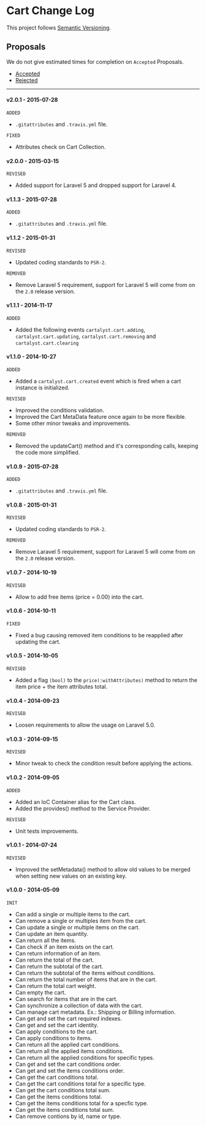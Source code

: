 # Cart Change Log

This project follows [Semantic Versioning](CONTRIBUTING.md).

## Proposals

We do not give estimated times for completion on `Accepted` Proposals.

- [Accepted](https://github.com/cartalyst/cart/labels/Accepted)
- [Rejected](https://github.com/cartalyst/cart/labels/Rejected)

---

#### v2.0.1 - 2015-07-28

`ADDED`

- `.gitattributes` and `.travis.yml` file.

`FIXED`

- Attributes check on Cart Collection.

#### v2.0.0 - 2015-03-15

`REVISED`

- Added support for Laravel 5 and dropped support for Laravel 4.

#### v1.1.3 - 2015-07-28

`ADDED`

- `.gitattributes` and `.travis.yml` file.

#### v1.1.2 - 2015-01-31

`REVISED`

- Updated coding standards to `PSR-2`.

`REMOVED`

- Remove Laravel 5 requirement, support for Laravel 5 will come from on the `2.0` release version.

#### v1.1.1 - 2014-11-17

`ADDED`

- Added the following events `cartalyst.cart.adding`, `cartalyst.cart.updating`, `cartalyst.cart.removing` and `cartalyst.cart.clearing`

#### v1.1.0 - 2014-10-27

`ADDED`

- Added a `cartalyst.cart.created` event which is fired when a cart instance is initialized.

`REVISED`

- Improved the conditions validation.
- Improved the Cart MetaData feature once again to be more flexible.
- Some other minor tweaks and improvements.

`REMOVED`

- Removed the updateCart() method and it's corresponding calls, keeping the code more simplified.

#### v1.0.9 - 2015-07-28

`ADDED`

- `.gitattributes` and `.travis.yml` file.

#### v1.0.8 - 2015-01-31

`REVISED`

- Updated coding standards to `PSR-2`.

`REMOVED`

- Remove Laravel 5 requirement, support for Laravel 5 will come from on the `2.0` release version.

#### v1.0.7 - 2014-10-19

`REVISED`

- Allow to add free items (price = 0.00) into the cart.

#### v1.0.6 - 2014-10-11

`FIXED`

- Fixed a bug causing removed item conditions to be reapplied after updating the cart.

#### v1.0.5 - 2014-10-05

`REVISED`

- Added a flag `(bool)` to the `price(:withAttributes)` method to return the item price + the item attributes total.

#### v1.0.4 - 2014-09-23

`REVISED`

- Loosen requirements to allow the usage on Laravel 5.0.

#### v1.0.3 - 2014-09-15

`REVISED`

- Minor tweak to check the condition result before applying the actions.

#### v1.0.2 - 2014-09-05

`ADDED`

- Added an IoC Container alias for the Cart class.
- Added the provides() method to the Service Provider.

`REVISED`

- Unit tests improvements.

#### v1.0.1 - 2014-07-24

`REVISED`

- Improved the setMetadata() method to allow old values to be merged when setting new values on an existing key.

#### v1.0.0 - 2014-05-09

`INIT`

- Can add a single or multiple items to the cart.
- Can remove a single or multiples item from the cart.
- Can update a single or multiple items on the cart.
- Can update an item quantity.
- Can return all the items.
- Can check if an item exists on the cart.
- Can return information of an item.
- Can return the total of the cart.
- Can return the subtotal of the cart.
- Can return the subtotal of the items without conditions.
- Can return the total number of items that are in the cart.
- Can return the total cart weight.
- Can empty the cart.
- Can search for items that are in the cart.
- Can synchronize a collection of data with the cart.
- Can manage cart metadata. Ex.: Shipping or Billing information.
- Can get and set the cart required indexes.
- Can get and set the cart identity.
- Can apply conditions to the cart.
- Can apply conditions to items.
- Can return all the applied cart conditions.
- Can return all the applied items conditions.
- Can return all the applied conditions for specific types.
- Can get and set the cart conditions order.
- Can get and set the items conditions order.
- Can get the cart conditions total.
- Can get the cart conditions total for a specific type.
- Can get the cart conditions total sum.
- Can get the items conditions total.
- Can get the items conditions total for a specfic type.
- Can get the items conditions total sum.
- Can remove contions by id, name or type.
